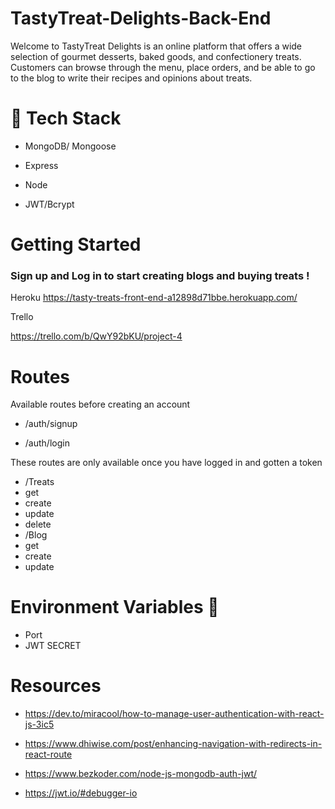 # TastyTreat-Delights-Back-End


Welcome to TastyTreat Delights is an online platform that offers a wide selection of gourmet desserts, baked goods, and confectionery treats. Customers can browse through the menu, place orders, and be able to go to the blog to write their recipes and opinions about treats.

# 👾 Tech Stack

- MongoDB/ Mongoose

- Express

- Node

- JWT/Bcrypt

# Getting Started 

### Sign up and Log in to start creating blogs and buying treats !

Heroku 
https://tasty-treats-front-end-a12898d71bbe.herokuapp.com/


Trello

https://trello.com/b/QwY92bKU/project-4


# Routes 
 Available routes before creating an account
-  /auth/signup

- /auth/login

These routes are only available once you have logged in and gotten a token

- /Treats
- get
- create
- update
- delete
- /Blog
- get
- create
- update


# Environment Variables 🔑

- Port
- JWT SECRET


# Resources 

* https://dev.to/miracool/how-to-manage-user-authentication-with-react-js-3ic5

* https://www.dhiwise.com/post/enhancing-navigation-with-redirects-in-react-route

* https://www.bezkoder.com/node-js-mongodb-auth-jwt/

* https://jwt.io/#debugger-io
